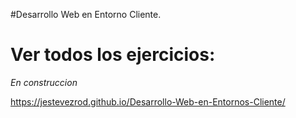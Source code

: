 #Desarrollo Web en Entorno Cliente.

# Ver todos los ejercicios: 

<em> En construccion</em>

 https://jestevezrod.github.io/Desarrollo-Web-en-Entornos-Cliente/
